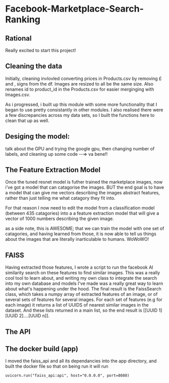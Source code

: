 # Facebook-Marketplace-Search-Ranking

## Rational

Really excited to start this project! 


## Cleaning the data

Initially, cleaning invlovled converting prices in Products.csv by removing £ and , signs from the df. 
Images are resized to all be the same size. Also renames id to product_id in the Products.csv for easier merginging with Images.csv. 

As i progressed, i built up this module with some more functionality that I began to use pretty consistantly in other modules. I also realised there were a few discrepancies across my data sets, so I built the functions here to clean that up as well. 


## Desiging the model:
    
talk about the GPU and trying the google gpu, then changing number of labels, and cleaning up some code --=> va bene!! 



## The Feature Extraction Model

Once the tuned resnet model is futher trained the marketplace images, now i've got a model that can catagorise the images. 
BUT the end goal is to have a model that can give me vectors describing the images abstract features, rather than just telling me what catagory they fit into. 

For that reason I now need to edit the model from a classification model (between 435 catagories) into a a feature extraction model that will give a vector of 1000 numbers describing the given image. 

as a side note, this is AWESOME; that we can train the model with one set of catagories, and having learned from those, it is now able to tell us things about the images that are literally inarticulable to humans. WoWoWO!


## FAISS

Having extracted those features, I wrote a script to run the facebook AI similarity search on these features to find similar images. This was a really cool tool to learn about, and writing my own class to integrate the search into my own database and models I've made was a really great way to learn about what's happening under the hood. 
The final result is the FaissSearch class, which takes a numpy array of extracted features of an image, or of several sets of features for several images. For each set of features (e.g for each image) it returns a list of UUIDS of nearest similar images in the dataset. And these lists returned in a main list, so the end result is [[UUID 1][UUID 2]....[UUID n]].


## The API



## The docker build (app)

I moved the faiss_api and all its dependancies into the app directory, and built the docker file so that on being run it will run 

```uvicorn.run("faiss_api:api", host="0.0.0.0", port=8080)```